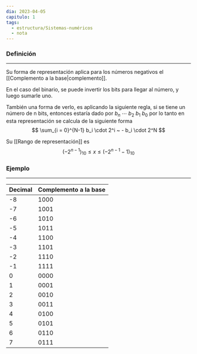 ```yaml
---
dia: 2023-04-05
capitulo: 1
tags:
  - estructura/Sistemas-numéricos
  - nota
---
```

### Definición
---
Su forma de representación aplica para los números negativos el [[Complemento a la base|complemento]].

En el caso del binario, se puede invertir los bits para llegar al número, y luego sumarle uno.

También una forma de verlo, es aplicando la siguiente regla, si se tiene un número de n bits, entonces estaría dado por $b_n~\cdots~b_2~b_1~b_0$ por lo tanto en esta representación se calcula de la siguiente forma
$$ \sum_{i = 0}^{N-1} b_i \cdot 2^i ~ - b_i \cdot 2^N $$

Su [[Rango de representación]] es $$ (-2^{n-1})_{10} \le x \le (-2^{n-1} - 1)_{10}$$

### Ejemplo
---
| Decimal | Complemento a la base |
| ------- | --------------------- |
| -8      | 1000                  |
| -7      | 1001                  |
| -6      | 1010                  |
| -5      | 1011                  |
| -4      | 1100                  |
| -3      | 1101                  |
| -2      | 1110                  |
| -1      | 1111                  |
| 0       | 0000                  |
| 1       | 0001                  |
| 2       | 0010                  |
| 3       | 0011                  |
| 4       | 0100                  |
| 5       | 0101                  |
| 6       | 0110                  |
| 7       | 0111                  |

